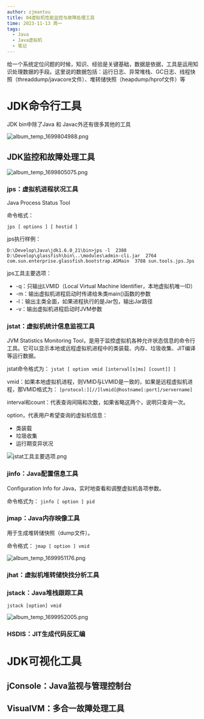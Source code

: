 ```yaml
---
author: zjmantou
title: 04虚拟机性能监控与故障处理工具
time: 2023-11-13 周一
tags:
  - Java
  - Java虚拟机
  - 笔记
---
```


给一个系统定位问题的时候，知识、经验是关键基础，数据是依据，工具是运用知识处理数据的手段。这里说的数据包括：运行日志、异常堆栈、GC日志、线程快照（threaddump/javacore文件）、堆转储快照（heapdump/hprof文件）等

# JDK命令行工具

JDK bin中除了Java 和 Javac外还有很多其他的工具 

![album_temp_1699804988.png](https://zjmantou-drawingbed.oss-cn-hangzhou.aliyuncs.com/picture/202311130003515.png)


## JDK监控和故障处理工具

![album_temp_1699805075.png](https://zjmantou-drawingbed.oss-cn-hangzhou.aliyuncs.com/picture/202311130005465.png)


### jps：虚拟机进程状况工具

Java Process Status Tool  

命令格式： 

`jps [ options ] [ hostid ]` 

jps执行样例：

```shell
​​D:\Develop\Java\jdk1.6.0_21\bin>jps -l￼ 2388 D:\Develop\glassfish\bin\..\modules\admin-cli.jar￼ 2764 com.sun.enterprise.glassfish.bootstrap.ASMain￼ 3788 sun.tools.jps.Jps​​
```

jps工具主要选项：
- -q：只输出LVMID（Local Virtual Machine Identifier，本地虚拟机唯一ID）
- -m：输出虚拟机进程启动时传递给朱类main()函数的参数
- -l：输出主类全面，如果进程执行的是Jar包，输出Jar路径
- -v：输出虚拟机进程启动时JVM参数

### jstat：虚拟机统计信息监视工具

JVM Statistics Monitoring Tool，是用于监控虚拟机各种允许状态信息的命令行工具。它可以显示本地或远程虚拟机进程中的类装载、内存、垃圾收集、JIT编译等运行数据。 

jstat命令格式为：
`​​jstat [ option vmid [interval[s|ms] [count]] ]​​`

vmid：如果本地虚拟机进程，则VMID与LVMID是一致的，如果是远程虚拟机进程，那VMID格式为： 
`[protocol:][//]lvmid[@hostname[:port]/servername]​​`

interval和count：代表查询间隔和次数，如果省略这两个，说明只查询一次。 

option，代表用户希望查询的虚拟机信息：
- 类装载
- 垃圾收集
- 运行期变异状况

![jstat工具主要选项.png](https://zjmantou-drawingbed.oss-cn-hangzhou.aliyuncs.com/picture/202311130017019.png)

### jinfo：Java配置信息工具

Configuration Info for Java，实时地查看和调整虚拟机各项参数。

命令格式为： 
`jinfo [ option ] pid`  

### jmap：Java内存映像工具 

用于生成堆转储快照（dump文件）。 

命令格式： 
`jmap [ option ] vmid`  

![album_temp_1699951176.png](https://zjmantou-drawingbed.oss-cn-hangzhou.aliyuncs.com/picture/202311141652419.png)


### jhat：虚拟机堆转储快找分析工具

### jstack：Java堆栈跟踪工具

`jstack [option] vmid` 

![album_temp_1699952005.png](https://zjmantou-drawingbed.oss-cn-hangzhou.aliyuncs.com/picture/202311141654807.png)


### HSDIS：JIT生成代码反汇编 

# JDK可视化工具

## jConsole：Java监视与管理控制台

## VisualVM：多合一故障处理工具 

